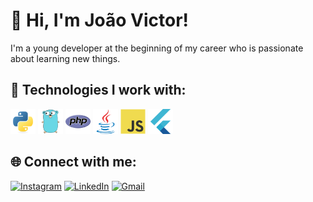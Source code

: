 # 👋 Hi, I'm João Victor!

I'm a young developer at the beginning of my career who is passionate about learning new things.

## 🚀 Technologies I work with:

<p align="left">
  <img src="https://raw.githubusercontent.com/devicons/devicon/master/icons/python/python-original.svg" alt="Python" height="40"/>
  <img src="https://raw.githubusercontent.com/devicons/devicon/master/icons/go/go-original.svg" alt="Go" height="40"/>
  <img src="https://raw.githubusercontent.com/devicons/devicon/master/icons/php/php-original.svg" alt="PHP" height="40"/>
  <img src="https://raw.githubusercontent.com/devicons/devicon/master/icons/java/java-original.svg" alt="Java" height="40"/>
  <img src="https://raw.githubusercontent.com/devicons/devicon/master/icons/javascript/javascript-original.svg" alt="JavaScript" height="40"/>
  <img src="https://raw.githubusercontent.com/devicons/devicon/master/icons/flutter/flutter-original.svg" alt="JavaScript" height="40"/>
</p>

## 🌐 Connect with me:

[![Instagram](https://img.shields.io/badge/Instagram-E4405F?style=for-the-badge&logo=instagram&logoColor=white)](https://www.instagram.com/victor__costa2?igsh=ek9iem1l1ym8cprl&__a=1)
[![LinkedIn](https://img.shields.io/badge/LinkedIn-0A66C2?style=for-the-badge&logo=linkedin&logoColor=white)](https://www.linkedin.com/in/jvick%20%3E%3E-jo%C3%A3o-victor-ferreira-costa-2a812752a/)
[![Gmail](https://img.shields.io/badge/Gmail-D14836?style=for-the-badge&logo=gmail&logoColor=white)](mailto:joaovictor.fcoasta@gmail.com)
